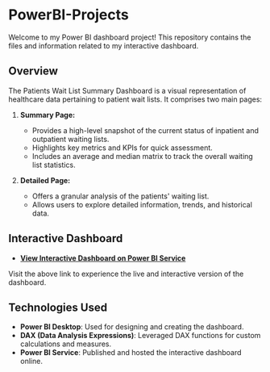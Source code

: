 # PowerBI-Projects

Welcome to my Power BI dashboard project! This repository contains the files and information related to my interactive dashboard. 

## Overview

The Patients Wait List Summary Dashboard is a visual representation of healthcare data pertaining to patient wait lists. It comprises two main pages:

1. **Summary Page:**
   - Provides a high-level snapshot of the current status of inpatient and outpatient waiting lists.
   - Highlights key metrics and KPIs for quick assessment.
   - Includes an average and median matrix to track the overall waiting list statistics.

2. **Detailed Page:**
   - Offers a granular analysis of the patients' waiting list.
   - Allows users to explore detailed information, trends, and historical data.

## Interactive Dashboard

- **[View Interactive Dashboard on Power BI Service](https://app.powerbi.com/reportEmbed?reportId=d896a1d2-2dbe-4efa-8e4f-4c5c050ad957&autoAuth=true&ctid=0697bccb-be19-4555-9451-5f4bdff663a0)**

Visit the above link to experience the live and interactive version of the dashboard.

## Technologies Used

- **Power BI Desktop**: Used for designing and creating the dashboard.
- **DAX (Data Analysis Expressions)**: Leveraged DAX functions for custom calculations and measures.
- **Power BI Service**: Published and hosted the interactive dashboard online.
